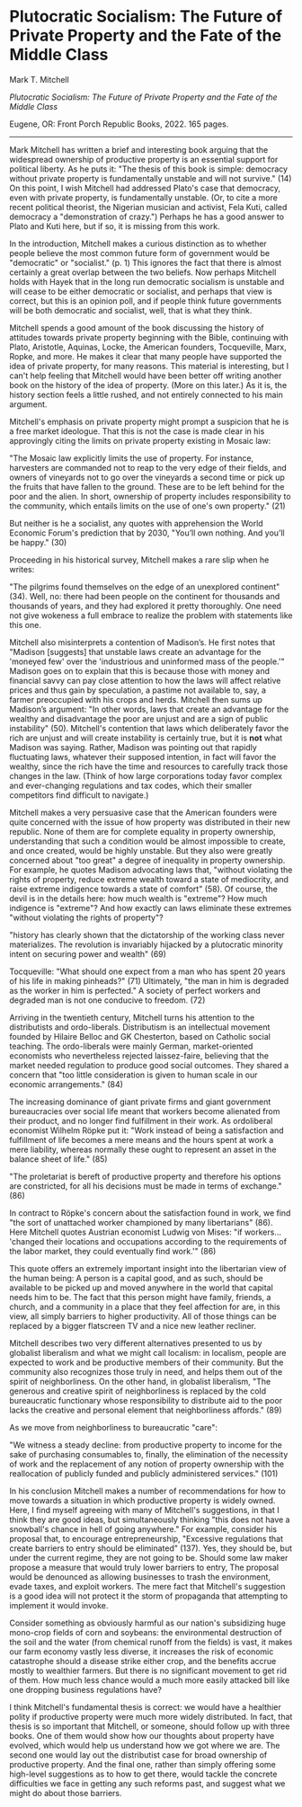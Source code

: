 Plutocratic Socialism: The Future of Private Property and the Fate of the
Middle Class
==========================================================

Mark T. Mitchell

*Plutocratic Socialism: The Future of Private Property and the Fate of the
Middle Class*

Eugene, OR: Front Porch Republic Books, 2022. 165 pages.

---

Mark Mitchell has written a brief and interesting book arguing that the
widespread ownership of productive property is an essential support for
political liberty.
As he puts it: "The thesis of this book is simple: democracy without private
property is fundamentally unstable and will not survive." (14)
On this point, I wish Mitchell had addressed Plato's case that democracy, even
with private property, is fundamentally unstable.
(Or, to cite a more recent political theorist, the Nigerian musician and
activist, Fela Kuti, called democracy a "demonstration of crazy.")
Perhaps he has a good answer
to Plato and Kuti here, but if so, it is missing from this work.



In the introduction, Mitchell makes a curious distinction as to whether people
believe the most common future form of government would be "democratic" or
"socialist." (p. 1) This ignores the fact that there is almost certainly a
great overlap between the two beliefs. Now perhaps Mitchell holds with Hayek
that in the long run democratic socialism is unstable and will cease to be
either democratic or socialist, and perhaps that view is correct, but this is
an opinion poll, and if people think future governments will be both democratic
and socialist, well, that is what they think.


Mitchell spends a good amount of the book discussing the history of attitudes
towards private property beginning with the Bible, continuing with Plato,
Aristotle, Aquinas, Locke, the American founders, Tocqueville, Marx, Ropke, and
more. He makes it clear that many people have supported the idea of private
property, for many reasons. This material is interesting, but I can't help
feeling that Mitchell would have been better off writing another book
on the history of the idea of property. (More on this later.)
As it is, the history section feels a little rushed, and
not entirely connected to his main argument.

Mitchell's emphasis on private property might prompt a suspicion that he is a
free market ideologue. That this is not the case is made clear in his approvingly
citing the limits on private property existing in Mosaic law:

"The Mosaic law explicitly limits the use of property. For instance, harvesters
are commanded not to reap to the very edge of their fields, and owners of
vineyards not to go over the vineyards a second time or pick up the fruits that
have fallen to the ground. These are to be left behind for the poor and the
alien. In short, ownership of property includes responsibility to the
community, which entails limits on the use of one's own property." (21)

But neither is he a socialist, any quotes with apprehension the World Economic
Forum's prediction that by 2030, "You’ll own nothing. And you’ll be happy."
(30)

Proceeding in his historical survey, Mitchell makes a rare slip when he writes:

"The pilgrims found themselves on the edge of an unexplored continent" (34).
Well, no: there had been people on the continent for thousands and thousands of
years, and they had explored it pretty thoroughly. One need not give wokeness a
full embrace to realize the problem with statements like this one.


Mitchell also misinterprets a contention of Madison’s. He first notes that
"Madison [suggests] that unstable laws create an advantage for the
'moneyed few' over the 'industrious and uninformed mass of the people.'" Madison
goes on to explain that this is because those with money and financial savvy
can pay close attention to how the laws will affect relative prices and thus
gain by speculation, a pastime not available to, say, a farmer preoccupied with
his crops and herds. Mitchell then sums up Madison’s argument: "In other words,
laws that create an advantage for the wealthy and disadvantage the poor are
unjust and are a sign of public instability" (50). Mitchell's contention that
laws which deliberately favor the rich are unjust and will create instability
is certainly true, but it is **not** what Madison was saying. Rather, Madison
was pointing out that rapidly fluctuating laws, whatever their supposed
intention, in fact will favor the wealthy, since the rich have the time and
resources to carefully track those changes in the law. (Think of how large
corporations today favor complex and ever-changing regulations and tax codes,
which their smaller competitors find difficult to navigate.)

Mitchell makes a very persuasive case that the American founders were quite
concerned with the issue of how property was distributed in their new republic.
None of them are for complete equality in property ownership,
understanding that such a condition would be almost impossible to create, and
once created, would be highly unstable. But they also were greatly concerned
about "too great" a degree of inequality in property ownership. For example, he
quotes Madison advocating laws that, "without violating the rights of property,
reduce extreme wealth toward a state of mediocrity, and raise extreme indigence
towards a state of comfort" (58). Of course, the devil is in the details here:
how much wealth is "extreme"? How much indigence is "extreme"? And how exactly
can laws eliminate these extremes "without violating the rights of property"?


"history has clearly shown that the dictatorship of the working class never
materializes. The revolution is invariably hijacked by a plutocratic minority
intent on securing power and wealth" (69)


Tocqueville:
"What should one expect from a man who has spent 20 years of his life in making pinheads?" (71)
Ultimately, "the man in him is degraded as the worker in him is perfected."
A society of perfect workers and degraded man is not one conducive to freedom. (72)


Arriving in the twentieth century,
Mitchell turns his attention to the distributists and ordo-liberals.
Distributism is an intellectual movement founded by Hilaire Belloc and GK
Chesterton, based on Catholic social teaching. The ordo-liberals were mainly
German, market-oriented economists who nevertheless rejected laissez-faire,
believing that the market needed regulation to produce good social outcomes.
They shared a concern that "too little consideration is given to human scale in
our economic arrangements." (84)

The increasing dominance of giant private firms and giant government
bureaucracies over social life meant that workers become alienated from their
product, and no longer find fulfillment in their work. As ordoliberal
economist Wilhelm Röpke put it:
"Work instead of being a satisfaction and fulfillment of life becomes a mere
means and the hours spent at work a mere liability, whereas normally these
ought to represent an asset in the balance sheet of life." (85)

"The proletariat is bereft of productive property and therefore his options are
constricted, for all his decisions must be made in terms of exchange." (86)

In contract to Röpke's concern about the satisfaction found in work,
we find "the sort of unattached worker championed by many libertarians" (86).
Here Mitchell quotes Austrian economist Ludwig von Mises:
"if workers... 'changed their locations and occupations
according to the requirements of the labor market, they could eventually find
work.'" (86)

This quote offers an extremely important insight into the libertarian view of
the human being: A person is a capital good, and as such, should be available
to be picked up and moved anywhere in the world that capital needs him to be.
The fact that this person might have family, friends, a church, and a community
in a place that they feel affection for are, in this view, all simply barriers
to higher productivity. All of those things can be replaced by a bigger
flatscreen TV and a nice new leather recliner.


Mitchell describes two very different alternatives presented to us by globalist
liberalism and what we might call localism: in localism, people are expected to
work and be productive members of their community. But the community also
recognizes those truly in need, and helps them out of the spirit of
neighborliness. On the other hand, in globalist liberalism, "The generous and
creative spirit of neighborliness is replaced by the cold bureaucratic
functionary whose responsibility to distribute aid to the poor lacks the creative
and personal element that neighborliness affords." (89)

As we move from neighborliness to bureaucratic "care":

"We witness a steady decline: from productive property to income for the
sake of purchasing consumables to, finally, the elimination of the necessity of
work and the replacement of any notion of property ownership with the
reallocation of publicly funded and publicly administered services." (101)


In his conclusion Mitchell makes a number of recommendations for how to move
towards a situation in which productive property is widely owned.
Here, I find myself agreeing with many of Mitchell's suggestions,
in that I think they are good ideas,
but simultaneously thinking "this does not have a
snowball's chance in hell of going anywhere." For example, consider his
proposal that, to encourage entrepreneurship, "Excessive regulations that
create barriers to entry should be eliminated" (137). Yes, they should be, but
under the current regime, they are not going to be. Should some law maker
propose a measure that would truly lower barriers to entry, The proposal would
be denounced as allowing businesses to trash the environment, evade taxes, and
exploit workers. The mere fact that Mitchell's suggestion is a good idea will
not protect it the storm of propaganda that attempting to implement it would
invoke.

Consider something as obviously harmful as our nation's subsidizing huge
mono-crop fields of corn and soybeans: the environmental destruction of the
soil and the water (from chemical runoff from the fields) is vast, it makes
our farm economy vastly less diverse, it increases the risk of economic
catastrophe should a disease strike either crop, and the benefits accrue
mostly to wealthier farmers. But there is no significant movement to get rid of
them. How much less chance would a much more easily attacked bill like one
dropping business regulations have?

I think Mitchell's fundamental thesis is correct: we would have a healthier
polity if productive property were much more widely distributed. In fact, that
thesis is so important that Mitchell, or someone, should follow up with three
books. One of them would show how our thoughts about property have evolved,
which would help us understand how we got where we are. The second one would
lay out the distributist case for broad ownership of productive property.
And the final one, rather than simply offering some high-level suggestions as
to how to get there, would tackle the concrete difficulties we face in getting
any such reforms past, and suggest what we might do about those barriers.






